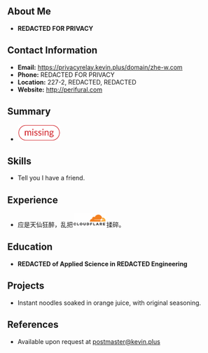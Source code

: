 ## About Me

- **REDACTED FOR PRIVACY**



## Contact Information

- **Email:** https://privacyrelay.kevin.plus/domain/zhe-w.com
- **Phone:** REDACTED FOR PRIVACY
- **Location:** 227-2, REDACTED, REDACTED
- **Website:** http://perifural.com



## Summary

- <img src="./index.assets/missing.png" alt="missing" style="zoom:15%;" /> 



## Skills

- Tell you I have a friend. 



## Experience

- 应是天仙狂醉，乱把<img src="./index.assets/cloudflare.png" alt="cloudflare" style="zoom:10%;" />揉碎。



## Education

- **REDACTED of Applied Science in REDACTED Engineering**



## Projects

- Instant noodles soaked in orange juice, with original seasoning. 



## References
- Available upon request at [postmaster@kevin.plus](mailto:postmaster@kevin.plus) 

